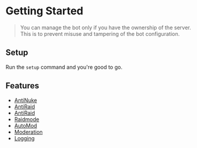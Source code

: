 # Getting Started

> You can manage the bot only if you have the ownership of the server. This is to prevent misuse and tampering of the bot configuration.

## Setup
Run the `setup` command and you're good to go.

## Features
* [AntiNuke](antinuke.md)
* [AntiRaid](antiraid.md)
* [AntiRaid](joingate.md)
* [Raidmode](raidmode.md)
* [AutoMod](automod.md)
* [Moderation](moderation.md)
* [Logging](logging.md)